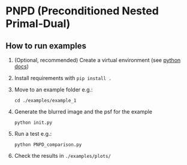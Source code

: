 # PNPD (Preconditioned Nested Primal-Dual)

## How to run examples

1. (Optional, recommended) Create a virtual environment (see [python docs](https://docs.python.org/3/library/venv.html))
2. Install requirements with `pip install .`
3. Move to an example folder e.g.:  

   ```
   cd ./examples/example_1
   ```

4. Generate the blurred image and the psf for the example

   ```
   python init.py
   ```

5. Run a test e.g.:

   ```
   python PNPD_comparison.py 
   ```

6. Check the results in `./examples/plots/`
